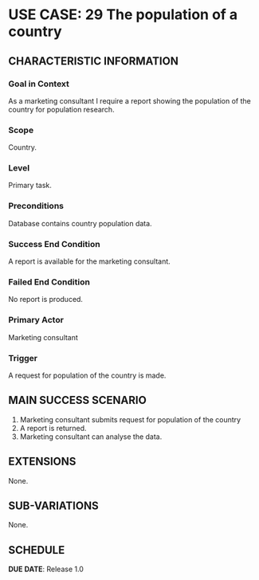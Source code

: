 # USE CASE: 29 The population of a country
## CHARACTERISTIC INFORMATION

### Goal in Context

As a marketing consultant I require a report showing the population of the country for population research.
### Scope

Country.

### Level

Primary task.

### Preconditions

Database contains country population data.

### Success End Condition

A report is available for the marketing consultant.

### Failed End Condition

No report is produced.

### Primary Actor

Marketing consultant

### Trigger

A request for population of the country is made.

## MAIN SUCCESS SCENARIO

1. Marketing consultant submits request for population of the country
2. A report is returned.
3. Marketing consultant can analyse the data.

## EXTENSIONS

None.

## SUB-VARIATIONS

None.

## SCHEDULE

**DUE DATE**: Release 1.0